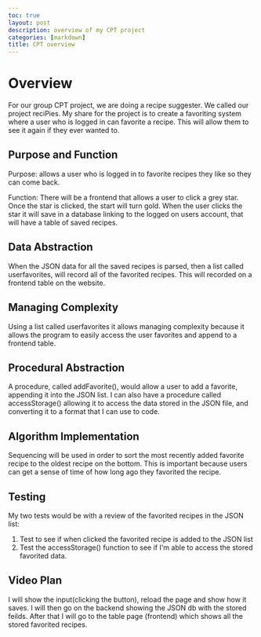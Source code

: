```yaml
---
toc: true
layout: post
description: overview of my CPT project
categories: [markdown]
title: CPT overview
---
```


# Overview
For our group CPT project, we are doing a recipe suggester. We called our project reciPies. My share for the project is to create a favoriting system where a user who is logged in can favorite a recipe. This will allow them to see it again if they ever wanted to.

## Purpose and Function
Purpose: allows a user who is logged in to favorite recipes they like so they can come back.

​Function: There will be a frontend that allows a user to click a grey star. Once the star is clicked, the start will turn gold. When the user clicks the star it will save in a database linking to the logged on users account, that will have a table of saved recipes.

## Data Abstraction
When the JSON data for all the saved recipes is parsed, then a list called userfavorites, will record all of the favorited recipes. This will recorded on a frontend table on the website.


## Managing Complexity
Using a list called userfavorites it allows managing complexity because it allows the program to easily access the user favorites and append to a frontend table.


## Procedural Abstraction
A procedure, called addFavorite(), would allow a user to add a favorite, appending it into the JSON list. I can also have a procedure called accessStorage() allowing it to access the data stored in the JSON file, and converting it to a format that I can use to code.


## Algorithm Implementation

Sequencing will be used in order to sort the most recently added favorite recipe to the oldest recipe on the bottom. This is important because users can get a sense of time of how long ago they favorited the recipe.


## Testing
My two tests would be with a review of the favorited recipes in the JSON list:
1. Test to see if when clicked the favorited recipe is added to the JSON list 
2. Test the accessStorage() function to see if I'm able to access the stored favorited data.

## Video Plan

I will show the input(clicking the button), reload the page and show how it saves. I will then go on the backend showing the JSON db with the stored feilds. After that I will go to the table page (frontend) which shows all the stored favorited recipes.
